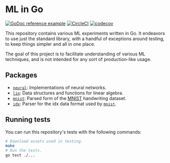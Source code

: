 # ML in Go

[![GoDoc reference example](https://img.shields.io/badge/godoc-reference-blue.svg)](https://pkg.go.dev/github.com/kujenga/goml)
[![CircleCI](https://circleci.com/gh/kujenga/goml/tree/main.svg?style=svg)](https://circleci.com/gh/kujenga/goml/tree/main)
[![codecov](https://codecov.io/gh/kujenga/goml/branch/main/graph/badge.svg?token=JD4534GVK7)](https://codecov.io/gh/kujenga/goml)

This repository contains various ML experiments written in Go. It endeavors to
use just the standard library, with a handful of exceptions around testing, to
keep things simpler and all in one place.

The goal of this project is to facilitate understanding of various ML
techniques, and is not intended for any sort of production-like usage.

## Packages

- [`neural`](./neural): Implementations of neural networks.
- [`lin`](./lin): Data structures and functions for linear algebra.
- [`mnist`](./mnist): Parsed form of the [MNIST][MNISTArchive] handwriting dataset.
- [`idx`](./idx): Parser for the idx data format used by [`mnist`](./mnist).

## Running tests

You can run this repository's tests with the following commands:

```sh
# Download assets used in testing.
make
# Run the tests.
go test ./...
```


<!-- Links -->
[MNISTArchive]: https://web.archive.org/web/20211125025603/http://yann.lecun.com/exdb/mnist/
